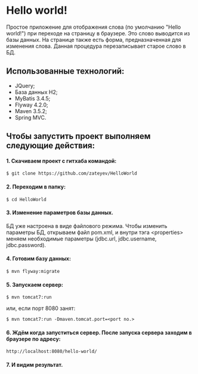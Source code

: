 # Hello world!
Простое приложение для отображения слова (по умолчанию "Hello world!") при переходе на страницу в браузере. Это слово выводится из базы данных. На странице также есть форма, предназначенная для изменения слова. Данная процедура перезаписывает старое слово в БД.
## Использованные технологий:
- JQuery;
- База данных H2;
- MyBatis 3.4.5;
- Flyway 4.2.0;
- Maven 3.5.2;
- Spring MVC.
## Чтобы запустить проект выполняем следующие действия:
#### 1. Скачиваем проект с гитхаба командой:
```
$ git clone https://github.com/zateyev/HelloWorld
```
#### 2. Переходим в папку:
```
$ cd HelloWorld
```
#### 3. Изменение параметров базы данных.
БД уже настроена в виде файлового режима. Чтобы изменить параметры БД, открываем файл pom.xml, и внутри тэга \<properties\> меняем необходимые параметры (jdbc.url, jdbc.username, jdbc.password).
#### 4. Готовим базу данных:
```
$ mvn flyway:migrate
```
#### 5. Запускаем сервер:
```
$ mvn tomcat7:run
```
или, если порт 8080 занят:
```
$ mvn tomcat7:run -Dmaven.tomcat.port=<port no.>
```
#### 6. Ждём когда запуститься сервер. После запуска сервера заходим в браузере по адресу:
```
http://localhost:8080/hello-world/
```
#### 7. И видим результат.